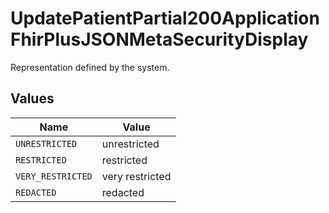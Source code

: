 # UpdatePatientPartial200ApplicationFhirPlusJSONMetaSecurityDisplay

Representation defined by the system.


## Values

| Name              | Value             |
| ----------------- | ----------------- |
| `UNRESTRICTED`    | unrestricted      |
| `RESTRICTED`      | restricted        |
| `VERY_RESTRICTED` | very restricted   |
| `REDACTED`        | redacted          |
